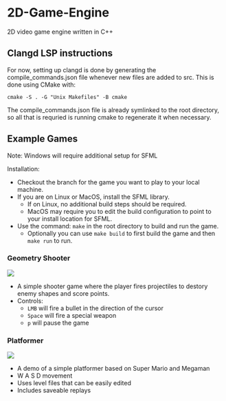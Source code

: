 # 2D-Game-Engine
2D video game engine written in C++

## Clangd LSP instructions
For now, setting up clangd is done by generating the compile_commands.json
file whenever new files are added to src. 
This is done using CMake with: 
```
cmake -S . -G "Unix Makefiles" -B cmake
```
The compile_commands.json file is already symlinked to the root directory,
so all that is requried is running cmake to regenerate it when necessary.

## Example Games
Note: Windows will require additional setup for SFML  

Installation:
  - Checkout the branch for the game you want to play to your local machine.
  - If you are on Linux or MacOS, install the SFML library.
    - If on Linux, no additional build steps should be required.
    - MacOS may require you to edit the build configuration to point to your install location for SFML.
  - Use the command: `make` in the root directory to build and run the game.
    - Optionally you can use `make build` to first build the game and then `make run` to run.
### Geometry Shooter
![](https://github.com/NathanielCoxson/2D-Game-Engine/blob/main/documentation_files/geometry_shooter_clip.gif)
  - A simple shooter game where the player fires projectiles to destory enemy shapes and score points.
  - Controls:
    - `LMB` will fire a bullet in the direction of the cursor
    - `Space` will fire a special weapon
    - `p` will pause the game
### Platformer
![](https://github.com/NathanielCoxson/2D-Game-Engine/blob/228-add-a-gameplay-demo-to-readme/documentation_files/platformer_clip.gif)
  - A demo of a simple platformer based on Super Mario and Megaman
  - W A S D movement
  - Uses level files that can be easily edited
  - Includes saveable replays

